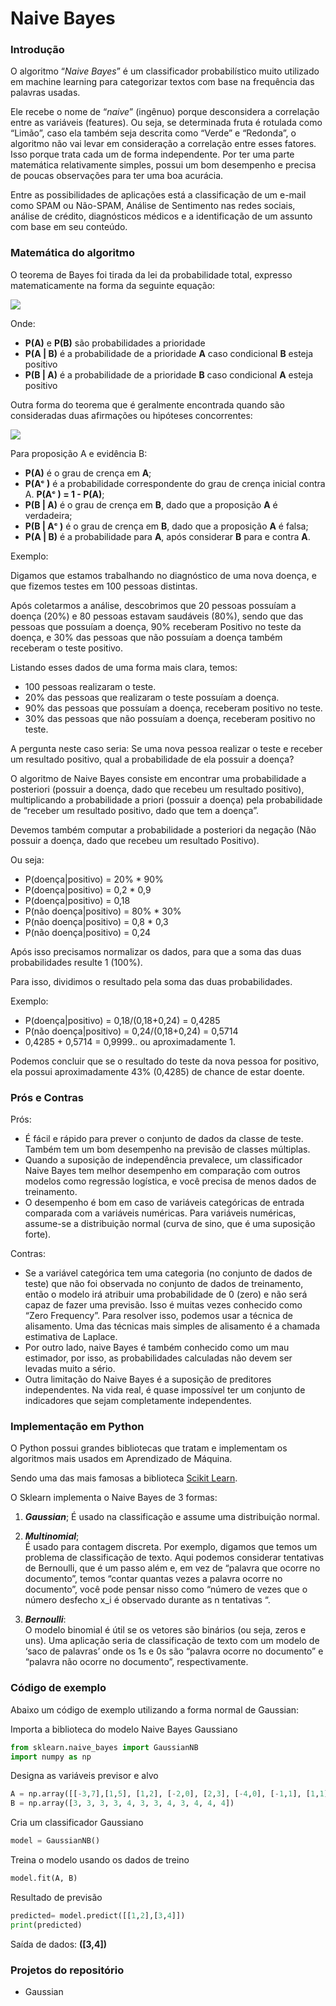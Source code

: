 # Naive Bayes

### Introdução

O algoritmo “*Naive Bayes*” é um classificador probabilístico muito utilizado em machine learning para categorizar textos com base na frequência das palavras usadas.

Ele recebe o nome de “*naive*” (ingênuo) porque desconsidera a correlação entre as variáveis (features). Ou seja, se determinada fruta é rotulada como “Limão”, caso ela também seja descrita como “Verde” e “Redonda”, o algoritmo não vai levar em consideração a correlação entre esses fatores. Isso porque trata cada um de forma independente. Por ter uma parte matemática relativamente simples, possui um bom desempenho e precisa de poucas observações para ter uma boa acurácia.

Entre as possibilidades de aplicações está a classificação de um e-mail como SPAM ou Não-SPAM, Análise de Sentimento nas redes sociais, análise de crédito, diagnósticos médicos e a identificação de um assunto com base em seu conteúdo.

### Matemática do algoritmo

O teorema de Bayes foi tirada da lei da probabilidade total, expresso matematicamente na forma da seguinte equação:

![](https://lh3.googleusercontent.com/pYoRBpN9RbLq665rngfxQ9Ph0CI_2CJ--BvByCmqYBTeiZF89cPbXYDb2x8AbXXUzvTyVON91KofbI3bxE8PZHSWPJddC_ABmdBw982ZWJikXHIYxaxpW9DxGWQrSOxURkKHYB4)

Onde:
- **P(A)** e **P(B)** são probabilidades a prioridade
- **P(A | B)** é a probabilidade de a prioridade **A** caso condicional **B** esteja positivo
- **P(B | A)** é a probabilidade de a prioridade **B** caso condicional **A** esteja positivo
    
Outra forma do teorema que é geralmente encontrada quando são consideradas duas afirmações ou hipóteses concorrentes:

![](https://lh3.googleusercontent.com/Fmuz86eJkPgAGeKBOoCTPG7TtjmF-VG_0VsedWR5Ux9fPoM1HJCA7x_ORS4ywpIGMtA9xyzzkNlfkNc7Ntov7P5Zqaah6EL3RCe1SkHG5yEt5vpnfEBqJCP8WWRPaDwxDaIEMnk)

Para proposição A e evidência B:
- **P(A)** é o grau de crença em **A**;
- **P(Aᶜ )** é a probabilidade correspondente do grau de crença inicial contra A. **P(Aᶜ ) = 1 - P(A)**;
- **P(B | A)** é o grau de crença em **B**, dado que a proposição **A** é verdadeira;
- **P(B | Aᶜ )** é o grau de crença em **B**, dado que a proposição **A** é falsa;
- **P(A | B)** é a probabilidade para **A**, após considerar **B** para e contra **A**.

Exemplo: 

Digamos que estamos trabalhando no diagnóstico de uma nova doença, e que fizemos testes em 100 pessoas distintas.
 
Após coletarmos a análise, descobrimos que 20 pessoas possuíam a doença (20%) e 80 pessoas estavam saudáveis (80%), sendo que das pessoas que possuíam a doença, 90% receberam Positivo no teste da doença, e 30% das pessoas que não possuíam a doença também receberam o teste positivo.

Listando esses dados de uma forma mais clara, temos:
- 100 pessoas realizaram o teste.
- 20% das pessoas que realizaram o teste possuíam a doença.
- 90% das pessoas que possuíam a doença, receberam positivo no teste.
- 30% das pessoas que não possuíam a doença, receberam positivo no teste.

A pergunta neste caso seria: Se uma nova pessoa realizar o teste e receber um resultado positivo, qual a probabilidade de ela possuir a doença?

O algoritmo de Naive Bayes consiste em encontrar uma probabilidade a posteriori (possuir a doença, dado que recebeu um resultado positivo), multiplicando a probabilidade a priori (possuir a doença) pela probabilidade de “receber um resultado positivo, dado que tem a doença”.

Devemos também computar a probabilidade a posteriori da negação (Não possuir a doença, dado que recebeu um resultado Positivo).

Ou seja:
- P(doença|positivo) = 20% * 90%
- P(doença|positivo) = 0,2 * 0,9
- P(doença|positivo) = 0,18
- P(não doença|positivo) = 80% * 30%
- P(não doença|positivo) = 0,8 * 0,3
- P(não doença|positivo) = 0,24
    
Após isso precisamos normalizar os dados, para que a soma das duas probabilidades resulte 1 (100%).

Para isso, dividimos o resultado pela soma das duas probabilidades.

Exemplo:
- P(doença|positivo) = 0,18/(0,18+0,24) = 0,4285
- P(não doença|positivo) = 0,24/(0,18+0,24) = 0,5714
- 0,4285 + 0,5714 = 0,9999.. ou aproximadamente 1.
    
Podemos concluir que se o resultado do teste da nova pessoa for positivo, ela possui aproximadamente 43% (0,4285) de chance de estar doente.

### Prós e Contras

Prós:
- É fácil e rápido para prever o conjunto de dados da classe de teste. Também tem um bom desempenho na previsão de classes múltiplas.
- Quando a suposição de independência prevalece, um classificador Naive Bayes tem melhor desempenho em comparação com outros modelos como regressão logística, e você precisa de menos dados de treinamento.
- O desempenho é bom em caso de variáveis categóricas de entrada comparada com a variáveis numéricas. Para variáveis numéricas, assume-se a distribuição normal (curva de sino, que é uma suposição forte).

Contras:
- Se a variável categórica tem uma categoria (no conjunto de dados de teste) que não foi observada no conjunto de dados de treinamento, então o modelo irá atribuir uma probabilidade de 0 (zero) e não será capaz de fazer uma previsão. Isso é muitas vezes conhecido como “Zero Frequency”. Para resolver isso, podemos usar a técnica de alisamento. Uma das técnicas mais simples de alisamento é a chamada estimativa de Laplace.
- Por outro lado, naive Bayes é também conhecido como um mau estimador, por isso, as probabilidades calculadas não devem ser levadas muito a sério.
- Outra limitação do Naive Bayes é a suposição de preditores independentes. Na vida real, é quase impossível ter um conjunto de indicadores que sejam completamente independentes.

### Implementação em Python

O Python possui grandes bibliotecas que tratam e implementam os algoritmos mais usados em Aprendizado de Máquina.

Sendo uma das mais famosas a biblioteca [Scikit Learn](https://scikit-learn.org/).

O Sklearn implementa o Naive Bayes de 3 formas:
1. ***Gaussian***;
	É usado na classificação e assume uma distribuição normal.

2. ***Multinomial***;  
    É usado para contagem discreta. Por exemplo, digamos que temos um problema de classificação de texto. Aqui podemos considerar tentativas de Bernoulli, que é um passo além e, em vez de “palavra que ocorre no documento”, temos “contar quantas vezes a palavra ocorre no documento”, você pode pensar nisso como “número de vezes que o número desfecho x_i é observado durante as n tentativas “.
   
3. ***Bernoulli***:  
	O modelo binomial é útil se os vetores são binários (ou seja, zeros e uns). Uma aplicação seria de classificação de texto com um modelo de ‘saco de palavras’ onde os 1s e 0s são “palavra ocorre no documento” e “palavra não ocorre no documento”, respectivamente.

### Código de exemplo

Abaixo um código de exemplo utilizando a forma normal de Gaussian:

Importa a biblioteca do modelo Naive Bayes Gaussiano 
```python
from sklearn.naive_bayes import GaussianNB
import numpy as np
```
Designa as variáveis previsor e alvo
```python
A = np.array([[-3,7],[1,5], [1,2], [-2,0], [2,3], [-4,0], [-1,1], [1,1], [-2,2], [2,7], [-4,1], [-2,7]])
B = np.array([3, 3, 3, 3, 4, 3, 3, 4, 3, 4, 4, 4])
```
Cria um classificador Gaussiano 
```python
model = GaussianNB()  
```
Treina o modelo usando os dados de treino 
```python
model.fit(A, B) 
```
Resultado de previsão 
```python
predicted= model.predict([[1,2],[3,4]])
print(predicted)
```
Saída de dados: **([3,4])**

### Projetos do repositório
- Gaussian